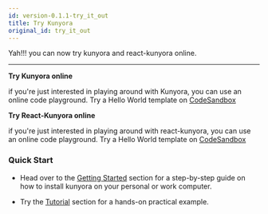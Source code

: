 ```yaml
---
id: version-0.1.1-try_it_out
title: Try Kunyora
original_id: try_it_out
---
```


Yah!!! you can now try kunyora and react-kunyora online.

---

**Try Kunyora online**

if you're just interested in playing around with Kunyora, you can use an online code playground. Try a Hello World template on [CodeSandbox](https://codesandbox.io/s/p5kvlrjqqm)

**Try React-Kunyora online**

if you're just interested in playing around with react-kunyora, you can use an online code playground. Try a Hello World template on [CodeSandbox](https://codesandbox.io/s/44xo1qrlx)

### Quick Start

* Head over to the [Getting Started](getting_started.md) section for a step-by-step guide on how to install kunyora on your personal or work computer.

* Try the [Tutorial](quick_tutorial.md) section for a hands-on practical example.
